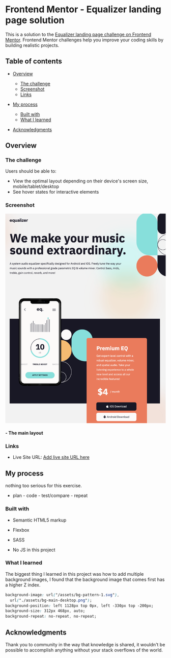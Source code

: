 # Frontend Mentor - Equalizer landing page solution

This is a solution to the [Equalizer landing page challenge on Frontend Mentor](https://www.frontendmentor.io/challenges/equalizer-landing-page-7VJ4gp3DE). Frontend Mentor challenges help you improve your coding skills by building realistic projects.

## Table of contents

- [Overview](#overview)
  - [The challenge](#the-challenge)
  - [Screenshot](#screenshot)
  - [Links](#links)
- [My process](#my-process)

  - [Built with](#built-with)
  - [What I learned](#what-i-learned)

- [Acknowledgments](#acknowledgments)

## Overview

### The challenge

Users should be able to:

- View the optimal layout depending on their device's screen size, mobile/tablet/desktop
- See hover states for interactive elements

### Screenshot

![](./1.png)

#### - The main layout

### Links

- Live Site URL: [Add live site URL here](https://mrfinesse47.github.io/equalizer-landing-page/)

## My process

nothing too serious for this exercise.

- plan - code - test/compare - repeat

### Built with

- Semantic HTML5 markup
- Flexbox
- SASS

- No JS in this project

### What I learned

The biggest thing I learned in this project was how to add multiple background images, I found that the background image that comes first has a higher Z index.

```css
background-image: url("/assets/bg-pattern-1.svg"),
  url("./assets/bg-main-desktop.png");
background-position: left 1128px top 0px, left -330px top -200px;
background-size: 312px 468px, auto;
background-repeat: no-repeat, no-repeat;
```

## Acknowledgments

Thank you to community in the way that knowledge is shared, it wouldn't be possible to accomplish anything without your stack overflows of the world.
